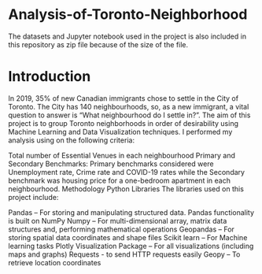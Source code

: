 # Analysis-of-Toronto-Neighborhood

The datasets and Jupyter notebook used in the project is also included in this repository as zip file because of the size of the file.

# **Introduction**
In 2019, 35% of new Canadian immigrants chose to settle in the City of Toronto. The City has 140 neighbourhoods, so, as a new immigrant, a vital question to answer is “What neighbourhood do I settle in?”. The aim of this project is to group Toronto neighborhoods in order of desirability using Machine Learning and Data Visualization techniques. I performed my analysis using on the following criteria:

Total number of Essential Venues in each neighbourhood
Primary and Secondary Benchmarks: Primary benchmarks considered were Unemployment rate, Crime rate and COVID-19 rates while the Secondary benchmark was housing price for a one-bedroom apartment in each neighbourhood.
Methodology
Python Libraries
The libraries used on this project include:

Pandas – For storing and manipulating structured data. Pandas functionality is built on NumPy
Numpy – For multi-dimensional array, matrix data structures and, performing mathematical operations
Geopandas – For storing spatial data coordinates and shape files
Scikit learn – For Machine learning tasks
Plotly Visualization Package – For all visualizations (including maps and graphs)
Requests - to send HTTP requests easily
Geopy – To retrieve location coordinates
